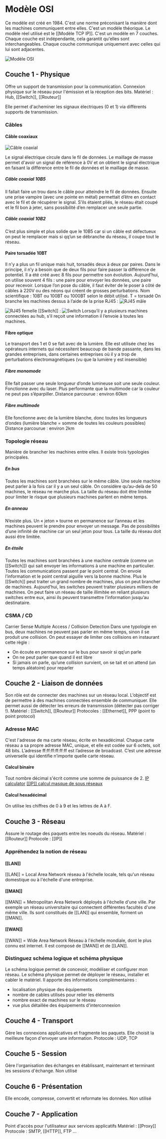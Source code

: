 
# Modèle OSI
Ce modèle est créé en 1984. C'est une norme préconisant la manière dont les machines communiquent entre elles. C'est un modèle théorique. Le modèle réel utilisé est le [[Modèle TCP IP]].
C'est un modèle en 7 couches. Chaque couche est indépendante, cela garantit qu'elles sont interchangeables. Chaque couche communique uniquement avec celles qui lui sont adjacentes. 

![Modèle OSI](https://external-content.duckduckgo.com/iu/?u=https%3A%2F%2F2.bp.blogspot.com%2F-Y2konI8y35Y%2FWZBVKHYBbAI%2FAAAAAAAAB1k%2FUL4tCHJGPGobKTzonrSRTJmQxQLezRcEACPcBGAYYCw%2Fs1600%2FOSI.png&f=1&nofb=1)

## Couche 1 - Physique
Offre un support de transmission pour la communication. Connexion physique sur le réseau pour l'émission et la réception des bits.
Matériel : Hub, [[Switch]], [[Routeur]]

Elle permet d'acheminer les signaux électriques (0 et 1) via différents supports de transmission.
### Câbles
#### Câble coaxiaux
![Câble coaxial](https://external-content.duckduckgo.com/iu/?u=https%3A%2F%2Fuser.oc-static.com%2Ffiles%2F258001_259000%2F258382.gif&f=1&nofb=1)

Le signal électrique circule dans le fil de données. Le maillage de masse permet d'avoir un signal de référence à 0V et on obtient le signal électrique en faisant la différence entre le fil de données et le maillage de masse. 

##### Câble coaxial 10B5
Il fallait faire un trou dans le câble pour atteindre le fil de données. Ensuite une prise vampire (avec une pointe en métal) permettait d’être en contact avec le fil et de récupérer le signal. S’ils étaient pliés, le réseau était coupé et le fil bon à jeter, sans possibilité d’en remplacer une seule partie.

##### Câble coaxial 10B2
C’est plus simple et plus solide que le 10B5 car si un câble est défectueux on peut le remplacer mais si qq’un se débranche du réseau, il coupe tout le réseau.

#### Paire torsadée 10BT
Il n’y a plus un fil unique mais huit, torsadés deux à deux par paires. Dans le principe, il n’y a besoin que de deux fils pour faire passer la différence de potentiel. Il a été créé avec 8 fils pour permettre son évolution. Aujourd’hui, on utilise souvent 4 fils : une paire pour envoyer les données, une paire pour recevoir.
Lorsque l’on pose du câble, il faut éviter de le poser à côté de câbles à 220V ou des néons qui créent de grosses perturbations.
Nom scientifique : 10BT ou 100BT ou 1000BT selon le débit utilisé.
T = torsadé
On branche les machines dessus à l’aide de la prise RJ45 : 
![RJ45 mâle](https://external-content.duckduckgo.com/iu/?u=https%3A%2F%2Fmedia.hubo.be%2Fimg%2FCable-ethernet-RJ45-20m_904383_000_1920x1440.jpg%3Fbase%3Dimages%26sub%3Dhb0%26bottom%3Dh2c%26name%3D9139693977630.jpg%26context%3DbWFzdGVyfGltYWdlc3wxMTI1NjV8aW1hZ2UvanBlZ3xpbWFnZXMvaGIwL2gyYy85MTM5NjkzOTc3NjMwLmpwZ3w1ZTY2OWIzN2JmZDViMWVmNDZiNGM0ZTg0ZjIzMTJjNDNmMzI0Y2JhYzYzZTgwZWU4ZGRmNzlmYzFhMjAwNTcz%26attachment%3Dtrue&f=1&nofb=1)

![RJ45 femelle](https://external-content.duckduckgo.com/iu/?u=http%3A%2F%2Fwww.leroymerlin.fr%2Fmultimedia%2F5a1400199913%2Fproduits%2Fadaptateur-rj45-categorie-5-femelle-femelle-evology.jpg&f=1&nofb=1)
[[Switch]] : 
![Switch](https://external-content.duckduckgo.com/iu/?u=https%3A%2F%2Feu.dlink.com%2Ffr%2Ffr%2F-%2Fmedia%2Fproduct-pages%2Fdgs%2F105%2Fdgs105b1image-lfront.png&f=1&nofb=1)
Lorsqu’il y a plusieurs machines connectées au hub, s’il reçoit une information il l’envoie à toutes les machines.

#### Fibre optique
Le transport des 1 et 0 se fait avec de la lumière. Elle est utilisée chez les opérateurs internets qui nécessitent beaucoup de bande passante, dans les grandes entreprises, dans certaines entreprises où il y a trop de perturbations électromagnétiques (vu que la lumière y est insensible)

##### Fibre monomode
Elle fait passer une seule longueur d’onde lumineuse soit une seule couleur. Fonctionne avec du laser. Plus performante que la multimode car la couleur ne peut pas s’éparpiller.
Distance parcourue : environ 60km
##### Fibre multimode
Elle fonctionne avec de la lumière blanche, donc toutes les longueurs d’ondes (lumière blanche = somme de toutes les couleurs possibles)
Distance parcourue : environ 2km

### Topologie réseau
Manière de brancher les machines entre elles. Il existe trois typologies principales. 

##### En bus
Toutes les machines sont branchées sur le même câble. Une seule machine peut parler à la fois car il y a un seul câble. On considère qu’au-delà de 50 machines, le réseau ne marche plus. La taille du réseau doit être limitée pour limiter le risque que plusieurs machines parlent en même temps.

##### En anneau
N’existe plus.
Un « jeton » tourne en permanence sur l’anneau et les machines peuvent le prendre pour envoyer un message. Pas de possibilités d’une infinité de machine car un seul jeton pour tous. La taille du réseau doit aussi être limitée.

##### En étoile
Toutes les machines sont branchées à une machine centrale (comme un [[Switch]]) qui sait envoyer les informations à une machine en particulier.
Toutes les communications passent par le point central. On envoie l’information et le point central aiguille vers la bonne machine. Plus le [[Switch]] peut traiter un grand nombre de machines, plus on peut brancher de machines. Aujourd’hui, les switches peuvent traiter plusieurs milliers de machines. On peut faire un réseau de taille illimitée en reliant plusieurs switches entre eux, ainsi ils peuvent transmettre l’information jusqu’au destinataire.

### CSMA / CD
Carrier Sense Multiple Access / Collision Detection
Dans une typologie en bus, deux machines ne peuvent pas parler en même temps, sinon il se produit une collision. On peut essayer de limiter ces collisions en instaurant cette règle :
- On écoute en permanence sur le bus pour savoir si qq’un parle
- On ne peut parler que quand il est libre
- Si jamais on parle, qu’une collision survient, on se tait et on attend (un temps aléatoire) pour reparler

## Couche 2 - Liaison de données
Son rôle est de connecter des machines sur un réseau local. L’objectif est de permettre à des machines connectées ensemble de communiquer. Elle permet aussi de détecter les erreurs de transmission (détecter pas corriger !).
Matériel : [[Switch]], [[Routeur]]
Protocoles : [[Ethernet]], PPP (point to point protocol)

### Adresse MAC
C'est l'adresse de ma carte réseau, écrite en hexadécimal. Chaque carte réseau a sa propre adresse MAC, unique, et elle est codée sur 6 octets, soit 48 bits. L’adresse ff:ff:ff:ff:ff:ff est l’adresse de broadcast. C’est une adresse universelle qui identifie n’importe quelle carte réseau.

#### Calcul binaire
Tout nombre décimal s'écrit comme une somme de puissance de 2. 
[IP calculator](http://jodies.de/ipcalc)
[[[IP]] calcul masque de sous réseaux](http://vlsmcalc.net/)

#### Calcul hexadécimal
On utilise les chiffres de 0 à 9 et les lettres de A à F. 

## Couche 3 - Réseau
Assure le routage des paquets entre les noeuds du réseau. 
Matériel : [[Routeur]]
Protocole : [[IP]]
### Appréhendez la notion de réseau
#### [[LAN]]
[[LAN]] = Local Area Network
réseau à l'échelle locale, tels qu'un réseau domestique ou à l'échelle d'une entreprise.

#### [[MAN]]
[[MAN]] = Metropolitan Area Network
déployés à l'échelle d'une ville. Par exemple un réseau universitaire qui connectent différentes facultés d'une même ville. Ils sont constitués de [[LAN]] qui ensemble, forment un [[MAN]].

#### [[WAN]]
[[WAN]] = Wide Area Network
Réseau à l'échelle mondiale, dont le plus connu est internet. Il est composé de [[MAN]] et de [[LAN]].

### Distinguez schéma logique et schéma physique
Le schéma logique permet de concevoir, modéliser et configurer mon réseau.
Le schéma physique permet de déployer le réseau, installer et cabler le matériel. Il apporte des informations complémentaires :
-   localisation physique des équipements
-   nombre de cables utilisés pour relier les éléments
-   nombre exact de machines sur le réseau
-   vue plus détaillée des équipements d'interconnexion

## Couche 4 - Transport
Gère les connexions applicatives et fragmente les paquets. Elle choisit la meilleure façon d'envoyer une information. 
Protocole : UDP, TCP

## Couche 5 - Session
Gère l'organisation des échanges en établissant, maintenant et terminant les sessions d'échange. 
Non utilisé

## Couche 6 - Présentation
Elle encode, compresse, convertit et reformate les données.
Non utilisé

## Couche 7 - Application
Point d'accès pour l'utilisateur aux services applicatifs
Matériel : [[Proxy]]
Protocole : SMTP, [[HTTP]], FTP ...
